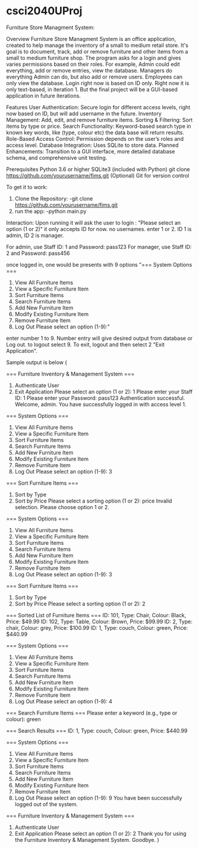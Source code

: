 # csci2040UProj
Furniture Store Managment System:


Overview
Furniture Store Managment System is an office application, created to help manage the inventory of a small to medium retail store. It's goal is to document, track, add or remove furniture and other items from a small to medium furniture shop. The program asks for a login and gives varies permissions based on their roles. For example, Admin could edit everything, add or remove entries, view the database. Managers do everything Admin can do, but also add or remove users. Employees can only view the database. Login right now is based on ID only. Right now it is only text-based, in iteration 1. But the final project will be a GUI-based application in future iterations.

Features
User Authentication: Secure login for different access levels, right now based on ID, but will add username in the future.
Inventory Management: Add, edit, and remove furniture items.
Sorting & Filtering: Sort items by type or price.
Search Functionality: Keyword-based search type in known key words, like (type, colour etc) the data base will return results.
Role-Based Access Control: Permission depends on the user’s roles and access level.
Database Integration: Uses SQLite to store data.
Planned Enhancements: Transition to a GUI interface, more detailed database schema, and comprehensive unit testing.

Prerequisites
Python 3.6 or higher
SQLite3 (included with Python) git clone https://github.com/yourusername/fims.git
(Optional) Git for version control

To get it to work:
1) Clone the Repository:
-git clone https://github.com/yourusername/fims.git
2) run the app:
-python main.py

Interaction:
Upon running it will ask the user to login : "Please select an option (1 or 2)"
it only accepts ID for now. no usernames.
enter 1 or 2.
ID 1 is admin, ID 2 is manager.

For admin, use Staff ID: 1 and Password: pass123
For manager, use Staff ID: 2 and Password: pass456

once logged in, one would be presents with 9 options
"=== System Options ===
1. View All Furniture Items
2. View a Specific Furniture Item
3. Sort Furniture Items
4. Search Furniture Items
5. Add New Furniture Item
6. Modify Existing Furniture Item
7. Remove Furniture Item
9. Log Out
Please select an option (1-9):"

enter number 1 to 9. Number entry will give desired output from database or Log out. 
to logout select 9.
To exit, logout and then select 2 "Exit Application".

Sample output is below 
( 

=== Furniture Inventory & Management System ===
1. Authenticate User
2. Exit Application
Please select an option (1 or 2): 1
Please enter your Staff ID: 1
Please enter your Password: pass123
Authentication successful.
Welcome, admin. You have successfully logged in with access level 1.

=== System Options ===
1. View All Furniture Items
2. View a Specific Furniture Item
3. Sort Furniture Items
4. Search Furniture Items
5. Add New Furniture Item
6. Modify Existing Furniture Item
7. Remove Furniture Item
9. Log Out
Please select an option (1-9): 3

=== Sort Furniture Items ===
1. Sort by Type
2. Sort by Price
Please select a sorting option (1 or 2): price
Invalid selection. Please choose option 1 or 2.

=== System Options ===
1. View All Furniture Items
2. View a Specific Furniture Item
3. Sort Furniture Items
4. Search Furniture Items
5. Add New Furniture Item
6. Modify Existing Furniture Item
7. Remove Furniture Item
9. Log Out
Please select an option (1-9): 3

=== Sort Furniture Items ===
1. Sort by Type
2. Sort by Price
Please select a sorting option (1 or 2): 2

=== Sorted List of Furniture Items ===
ID: 101, Type: Chair, Colour: Black, Price: $49.99
ID: 102, Type: Table, Colour: Brown, Price: $99.99
ID: 2, Type: chair, Colour: grey, Price: $100.99
ID: 1, Type: couch, Colour: green, Price: $440.99

=== System Options ===
1. View All Furniture Items
2. View a Specific Furniture Item
3. Sort Furniture Items
4. Search Furniture Items
5. Add New Furniture Item
6. Modify Existing Furniture Item
7. Remove Furniture Item
9. Log Out
Please select an option (1-9): 4

=== Search Furniture Items ===
Please enter a keyword (e.g., type or colour): green

=== Search Results ===
ID: 1, Type: couch, Colour: green, Price: $440.99

=== System Options ===
1. View All Furniture Items
2. View a Specific Furniture Item
3. Sort Furniture Items
4. Search Furniture Items
5. Add New Furniture Item
6. Modify Existing Furniture Item
7. Remove Furniture Item
9. Log Out
Please select an option (1-9): 9
You have been successfully logged out of the system.

=== Furniture Inventory & Management System ===
1. Authenticate User
2. Exit Application
Please select an option (1 or 2): 2
Thank you for using the Furniture Inventory & Management System. Goodbye.
)

 
